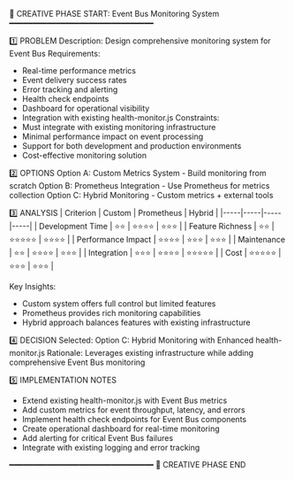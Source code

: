 📌 CREATIVE PHASE START: Event Bus Monitoring System
━━━━━━━━━━━━━━━━━━━━━━━━━━━━━━━

1️⃣ PROBLEM
Description: Design comprehensive monitoring system for Event Bus
Requirements:

- Real-time performance metrics
- Event delivery success rates
- Error tracking and alerting
- Health check endpoints
- Dashboard for operational visibility
- Integration with existing health-monitor.js
  Constraints:
- Must integrate with existing monitoring infrastructure
- Minimal performance impact on event processing
- Support for both development and production environments
- Cost-effective monitoring solution

2️⃣ OPTIONS
Option A: Custom Metrics System - Build monitoring from scratch
Option B: Prometheus Integration - Use Prometheus for metrics collection
Option C: Hybrid Monitoring - Custom metrics + external tools

3️⃣ ANALYSIS
| Criterion | Custom | Prometheus | Hybrid |
|-----|-----|-----|-----|
| Development Time | ⭐⭐ | ⭐⭐⭐⭐ | ⭐⭐⭐ |
| Feature Richness | ⭐⭐ | ⭐⭐⭐⭐⭐ | ⭐⭐⭐⭐ |
| Performance Impact | ⭐⭐⭐⭐ | ⭐⭐⭐ | ⭐⭐⭐ |
| Maintenance | ⭐⭐ | ⭐⭐⭐⭐ | ⭐⭐⭐ |
| Integration | ⭐⭐⭐ | ⭐⭐⭐⭐ | ⭐⭐⭐⭐⭐ |
| Cost | ⭐⭐⭐⭐⭐ | ⭐⭐⭐ | ⭐⭐⭐ |

Key Insights:

- Custom system offers full control but limited features
- Prometheus provides rich monitoring capabilities
- Hybrid approach balances features with existing infrastructure

4️⃣ DECISION
Selected: Option C: Hybrid Monitoring with Enhanced health-monitor.js
Rationale: Leverages existing infrastructure while adding comprehensive Event Bus monitoring

5️⃣ IMPLEMENTATION NOTES

- Extend existing health-monitor.js with Event Bus metrics
- Add custom metrics for event throughput, latency, and errors
- Implement health check endpoints for Event Bus components
- Create operational dashboard for real-time monitoring
- Add alerting for critical Event Bus failures
- Integrate with existing logging and error tracking

━━━━━━━━━━━━━━━━━━━━━━━━━━━━━━━
📌 CREATIVE PHASE END
